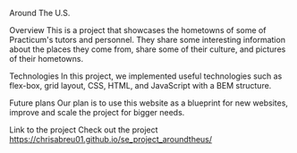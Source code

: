 Around The U.S.

Overview
This is a project that showcases the hometowns of some of Practicum's tutors and personnel. They share some interesting information about the places they come from, share some of their culture, and pictures of their hometowns.

Technologies
In this project, we implemented useful technologies such as flex-box, grid layout, CSS, HTML, and JavaScript with a BEM structure.

Future plans
Our plan is to use this website as a blueprint for new websites, improve and scale the project for bigger needs.

Link to the project
Check out the project https://chrisabreu01.github.io/se_project_aroundtheus/
